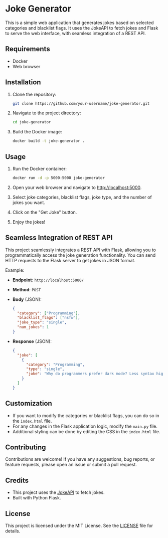 # Joke Generator

This is a simple web application that generates jokes based on selected categories and blacklist flags. It uses the JokeAPI to fetch jokes and Flask to serve the web interface, with seamless integration of a REST API.

## Requirements

- Docker
- Web browser

## Installation

1. Clone the repository:

    ```bash
    git clone https://github.com/your-username/joke-generator.git
    ```

2. Navigate to the project directory:

    ```bash
    cd joke-generator
    ```

3. Build the Docker image:

    ```bash
    docker build -t joke-generator .
    ```

## Usage

1. Run the Docker container:

    ```bash
    docker run -d -p 5000:5000 joke-generator
    ```

2. Open your web browser and navigate to [http://localhost:5000](http://localhost:5000).

3. Select joke categories, blacklist flags, joke type, and the number of jokes you want.

4. Click on the "Get Joke" button.

5. Enjoy the jokes!

## Seamless Integration of REST API

This project seamlessly integrates a REST API with Flask, allowing you to programmatically access the joke generation functionality. You can send HTTP requests to the Flask server to get jokes in JSON format.

Example:

- **Endpoint**: `http://localhost:5000/`
- **Method**: `POST`
- **Body** (JSON):
  
  ```json
  {
    "category": ["Programming"],
    "blacklist_flags": ["nsfw"],
    "joke_type": "single",
    "num_jokes": 1
  }
  ```

- **Response** (JSON):

  ```json
  {
    "joke": [
      {
        "category": "Programming",
        "type": "single",
        "joke": "Why do programmers prefer dark mode? Less syntax highlighting."
      }
    ]
  }

## Customization

- If you want to modify the categories or blacklist flags, you can do so in the `index.html` file.
- For any changes in the Flask application logic, modify the `main.py` file.
- Additional styling can be done by editing the CSS in the `index.html` file.

## Contributing

Contributions are welcome! If you have any suggestions, bug reports, or feature requests, please open an issue or submit a pull request.

## Credits

- This project uses the [JokeAPI](https://jokeapi.dev/) to fetch jokes.
- Built with Python Flask.

## License

This project is licensed under the MIT License. See the [LICENSE](LICENSE) file for details.


